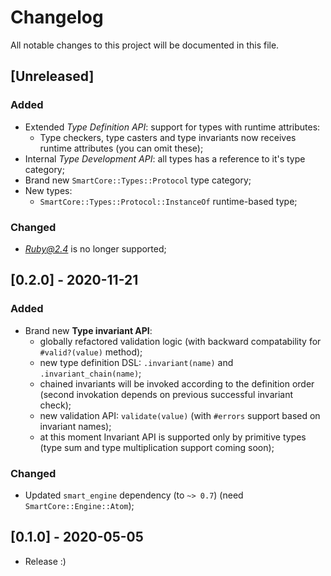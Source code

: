 # Changelog
All notable changes to this project will be documented in this file.

## [Unreleased]
### Added
- Extended *Type Definition API*: support for types with runtime attributes:
  - Type checkers, type casters and type invariants now receives runtime attributes (you can omit these);
- Internal *Type Development API*: all types has a reference to it's type category;
- Brand new `SmartCore::Types::Protocol` type category;
- New types:
  - `SmartCore::Types::Protocol::InstanceOf` runtime-based type;

### Changed
- *Ruby@2.4* is no longer supported;

## [0.2.0] - 2020-11-21
### Added
- Brand new **Type invariant API**:
  - globally refactored validation logic (with backward compatability for `#valid?(value)` method);
  - new type definition DSL: `.invariant(name)` and `.invariant_chain(name)`;
  - chained invariants will be invoked according to the definition order (second invokation
    depends on previous successful invariant check);
  - new validation API: `validate(value)` (with `#errors` support based on invariant names);
  - at this moment Invariant API is supported only by primitive types (type sum and type multiplication support coming soon);

### Changed

- Updated `smart_engine` dependency (to `~> 0.7`) (need `SmartCore::Engine::Atom`);

## [0.1.0] - 2020-05-05
- Release :)
